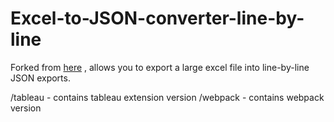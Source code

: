 # Excel-to-JSON-converter-line-by-line
Forked from [here](https://github.com/SheetJS/sheetjs/tree/master/demos/webpack) , allows you to export a large excel file into line-by-line JSON exports. 

/tableau - contains tableau extension version
/webpack - contains webpack version

